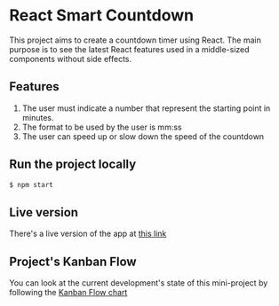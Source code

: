 # React Smart Countdown

This project aims to create a countdown timer using React. The main purpose is to see the latest React features used in a middle-sized components without side effects.

## Features

1. The user must indicate a number that represent the starting point in minutes.
2. The format to be used by the user is mm:ss
3. The user can speed up or slow down the speed of the countdown

## Run the project locally

```bash
$ npm start
```

## Live version

There's a live version of the app at [this link](www.google.com)

## Project's Kanban Flow

You can look at the current development's state of this mini-project by following the [Kanban Flow chart](https://github.com/jprivillaso/react-smart-countdown/projects/1)
